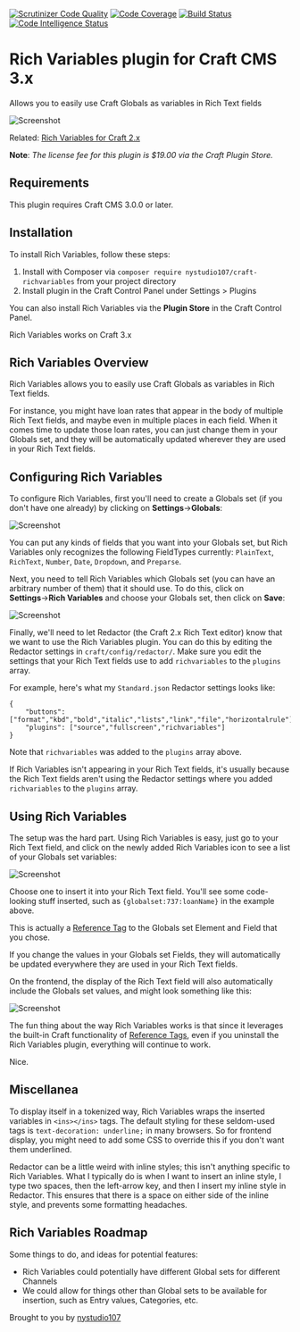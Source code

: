 [![Scrutinizer Code Quality](https://scrutinizer-ci.com/g/nystudio107/craft-richvariables/badges/quality-score.png?b=v1)](https://scrutinizer-ci.com/g/nystudio107/craft-richvariables/?branch=v1) [![Code Coverage](https://scrutinizer-ci.com/g/nystudio107/craft-richvariables/badges/coverage.png?b=v1)](https://scrutinizer-ci.com/g/nystudio107/craft-richvariables/?branch=v1) [![Build Status](https://scrutinizer-ci.com/g/nystudio107/craft-richvariables/badges/build.png?b=v1)](https://scrutinizer-ci.com/g/nystudio107/craft-richvariables/build-status/v1) [![Code Intelligence Status](https://scrutinizer-ci.com/g/nystudio107/craft-richvariables/badges/code-intelligence.svg?b=v1)](https://scrutinizer-ci.com/code-intelligence)

# Rich Variables plugin for Craft CMS 3.x

Allows you to easily use Craft Globals as variables in Rich Text fields

![Screenshot](resources/img/plugin-logo.png)

Related: [Rich Variables for Craft 2.x](https://github.com/nystudio107/richvariables)

**Note**: _The license fee for this plugin is $19.00 via the Craft Plugin Store._

## Requirements

This plugin requires Craft CMS 3.0.0 or later.

## Installation

To install Rich Variables, follow these steps:

1. Install with Composer via `composer require nystudio107/craft-richvariables` from your project directory
2. Install plugin in the Craft Control Panel under Settings > Plugins

You can also install Rich Variables via the **Plugin Store** in the Craft Control Panel.

Rich Variables works on Craft 3.x

## Rich Variables Overview

Rich Variables allows you to easily use Craft Globals as variables in Rich Text fields.

For instance, you might have loan rates that appear in the body of multiple Rich Text fields, and maybe even in multiple places in each field. When it comes time to update those loan rates, you can just change them in your Globals set, and they will be automatically updated wherever they are used in your Rich Text fields.

## Configuring Rich Variables

To configure Rich Variables, first you'll need to create a Globals set (if you don't have one already) by clicking on **Settings**→**Globals**:

![Screenshot](resources/screenshots/richvariables01.png)

You can put any kinds of fields that you want into your Globals set, but Rich Variables only recognizes the following FieldTypes currently: `PlainText`, `RichText`, `Number`, `Date`, `Dropdown`, and `Preparse`.

Next, you need to tell Rich Variables which Globals set (you can have an arbitrary number of them) that it should use. To do this, click on **Settings**→**Rich Variables** and choose your Globals set, then click on **Save**:

![Screenshot](resources/screenshots/richvariables02.png)

Finally, we'll need to let Redactor (the Craft 2.x Rich Text editor) know that we want to use the Rich Variables plugin. You can do this by editing the Redactor settings in `craft/config/redactor/`. Make sure you edit the settings that your Rich Text fields use to add `richvariables` to the `plugins` array.

For example, here's what my `Standard.json` Redactor settings looks like:

    {
        "buttons": ["format","kbd","bold","italic","lists","link","file","horizontalrule"],
        "plugins": ["source","fullscreen","richvariables"]
    }

Note that `richvariables` was added to the `plugins` array above.

If Rich Variables isn't appearing in your Rich Text fields, it's usually because the Rich Text fields aren't using the Redactor settings where you added `richvariables` to the `plugins` array.

## Using Rich Variables

The setup was the hard part. Using Rich Variables is easy, just go to your Rich Text field, and click on the newly added Rich Variables icon to see a list of your Globals set variables:

![Screenshot](resources/screenshots/richvariables03.png)

Choose one to insert it into your Rich Text field. You'll see some code-looking stuff inserted, such as `{globalset:737:loanName}` in the example above.

This is actually a [Reference Tag](https://craftcms.com/docs/reference-tags) to the Globals set Element and Field that you chose. 
 
 If you change the values in your Globals set Fields, they will automatically be updated everywhere they are used in your Rich Text fields.

On the frontend, the display of the Rich Text field will also automatically include the Globals set values, and might look something like this:

![Screenshot](resources/screenshots/richvariables05.png)

The fun thing about the way Rich Variables works is that since it leverages the built-in Craft functionality of [Reference Tags](https://craftcms.com/docs/reference-tags), even if you uninstall the Rich Variables plugin, everything will continue to work.

Nice.

## Miscellanea

To display itself in a tokenized way, Rich Variables wraps the inserted variables in `<ins></ins>` tags. The default styling for these seldom-used tags is `text-decoration: underline;` in many browsers. So for frontend display, you might need to add some CSS to override this if you don't want them underlined.

Redactor can be a little weird with inline styles; this isn't anything specific to Rich Variables. What I typically do is when I want to insert an inline style, I type two spaces, then the left-arrow key, and then I insert my inline style in Redactor. This ensures that there is a space on either side of the inline style, and prevents some formatting headaches.

## Rich Variables Roadmap

Some things to do, and ideas for potential features:

* Rich Variables could potentially have different Global sets for different Channels
* We could allow for things other than Global sets to be available for insertion, such as Entry values, Categories, etc.

Brought to you by [nystudio107](https://nystudio107.com)
